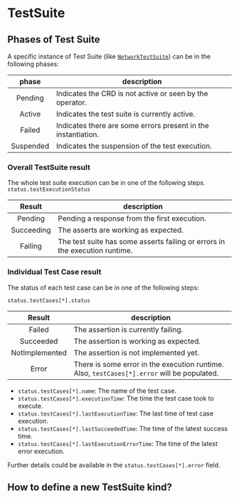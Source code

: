 # TestSuite

## Phases of Test Suite

A specific instance of Test Suite (like [`NetworkTestSuite`](../chart/crds/NetworkTestSuite.yaml)) can be in the following phases:


|   phase   | description                                                   | 
|:---------:|---------------------------------------------------------------|
|  Pending  | Indicates the CRD is not active or seen by the operator.      |
|  Active   | Indicates the test suite is currently active.                 |
|  Failed   | Indicates there are some errors present in the instantiation. |
| Suspended | Indicates the suspension of the test execution.               |

### Overall TestSuite result

The whole test suite execution can be in one of the following steps.
`status.testExecutionStatus`

|   Result   | description                                                                 |
|:----------:|-----------------------------------------------------------------------------|
|  Pending   | Pending a response from the first execution.                                |
| Succeeding | The asserts are working as expected.                                        |
|  Failing   | The test suite has some asserts failing or errors in the execution runtime. | 


### Individual Test Case result
The status of each test case can be in one of the following steps:

`status.testCases[*].status`

|     Result     | description                                                                                 |
|:--------------:|---------------------------------------------------------------------------------------------|
|     Failed     | The assertion is currently failing.                                                         |
|   Succeeded    | The assertion is working as expected.                                                       |
| NotImplemented | The assertion is not implemented yet.                                                       |
|     Error      | There is some error in the execution runtime. Also, `testCases[*].error` will be populated. |

- `status.testCases[*].name`: The name of the test case.
- `status.testCases[*].executionTime`: The time the test case took to execute.
- `status.testCases[*].lastExecutionTime`: The last time of test case execution.
- `status.testCases[*].lastSucceededTime`: The time of the latest success time.
- `status.testCases[*].lastExecutionErrorTime`: The time of the latest error execution.

Further details could be available in the `status.testCases[*].error` field.


## How to define a new TestSuite kind?
